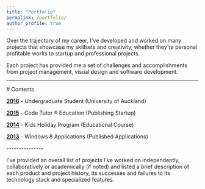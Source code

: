 ```yaml
---
title: "Portfolio"
permalink: /portfolio/
author_profile: true
---
```

Over the trajectory of my career, I've developed and worked on many projects that showcase my skillsets and creativity, whether they're personal profitable works to startup and professional projects. 

Each project has provided me a set of challenges and accomplishments from project management, visual design and software development.

---------------
<p></p><p></p>
# Contents
<p></p>

**[2016](/portfolio/university-of-auckland/)** - Undergraduate Student (University of Auckland)

**[2015](/portfolio/code-tutor-education/)** - Code Tutor ® Education (Publishing Startup)

**[2014](/portfolio/kids-holiday-program/)** - Kids Holiday Program (Educational Course)

**[2013](/portfolio/windows-8-applications/)** - Windows 8 Applications (Published Applications)

<p></p><p></p>
---------------

I've provided an overall list of projects I've worked on independently, collaboratively or academically (if noted) and listed a brief description of each product and project history, its successes and failures to its technology stack and specialized features.